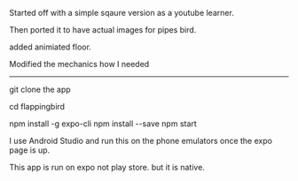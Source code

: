 Started off with a simple sqaure version as a youtube learner.

Then ported it to have actual images for pipes bird.

added animiated floor.

Modified the mechanics how I needed


---------
git clone the app

cd flappingbird

npm install -g expo-cli
npm install --save
npm start


I use Android Studio and run this on the phone emulators once the expo page is up.

This app is run on expo not play store.  but it is native.

